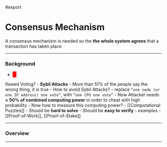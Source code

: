 #export 
# Consensus Mechanism
A consensus mechanism is needed so the **the whole system agrees** that a transaction has taken place

___
### Background
- <span style="color: white; background-color: red ; padding-left: 5px; padding-right: 5px; border: 1px solid red;">
flawed 
</span> Voting?
	- **Sybil Attacks** - More than 51% of the people say the wrong thing, it is true
	- How to avoid Sybil Attacks?
		- replace `“one node (or one IP address) one vote”`, with `“one CPU one vote”`
		- Now Attacker needs **> 50% of combined computing power** in order to cheat with high probability
	- Now how to measure this computing power? - [[Computational Puzzles]]
		- Should be **hard to solve**
		- Should be **easy to verify**
		- *examples* - [[Proof-of-Work]], [[Proof-of-Stake]]

___
### Overview


___
